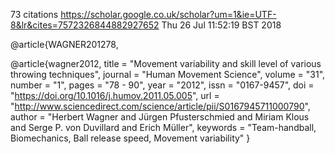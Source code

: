 73 citations
https://scholar.google.co.uk/scholar?um=1&ie=UTF-8&lr&cites=7572326844882927652
Thu 26 Jul 11:52:19 BST 2018


@article{WAGNER201278,

@article{wagner2012,
title = "Movement variability and skill level of various throwing techniques",
journal = "Human Movement Science",
volume = "31",
number = "1",
pages = "78 - 90",
year = "2012",
issn = "0167-9457",
doi = "https://doi.org/10.1016/j.humov.2011.05.005",
url = "http://www.sciencedirect.com/science/article/pii/S0167945711000790",
author = "Herbert Wagner and Jürgen Pfusterschmied and Miriam Klous and Serge P. von Duvillard and Erich Müller",
keywords = "Team-handball, Biomechanics, Ball release speed, Movement variability"
}
